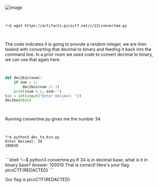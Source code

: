 ![image](https://github.com/jowp-code/ctf/assets/121969489/1aa82251-3720-415b-a259-236a7a5fd0ad)
<br>
<p></p>
<br>

```shell
└─$ wget https://artifacts.picoctf.net/c/22/convertme.py
```
<br>
<p>The code indicates it is going to provide a random integer, we are then tasked with converting that decimal to binary and feeding it back into the command line. In a prior room we used code to convert decimal to binary, we can use that again here.</p>
<br>

```python                         
def dec2bin(num):
    if num > 1:
        dec2bin(num // 2)
    print(num % 2, end='')
bin = int(input("Enter Decimal: "))
dec2bin(bin)
```
<br>
<p>Running convertme.py gives me the number 34</p>
<br>

```shell
└─$ python3 dec_to_bin.py 
Enter Decimal: 34
100010    
```
<br>
```shell
└─$ python3 convertme.py
If 34 is in decimal base, what is it in binary base?
Answer: 100010
That is correct! Here's your flag: picoCTF{REDACTED}
```
<br>
<p>Our flag is picoCTF{REDACTED}</p>
